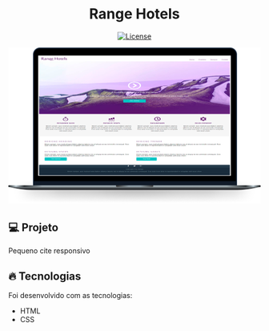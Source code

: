 <h1 align="center">
   Range Hotels 
</h1
   
<br>

<p align="center">
  <a href="https://github.com/marlonandrei777/Responsive-Angels-Hostels/blob/main/LICENSE.md"><img alt="License" src="https://img.shields.io/static/v1?label=license&message=MIT&color=612674&labelColor=000000"></a>
</p>

![](.github/range.png)

## 💻 Projeto

Pequeno cite responsivo

## 🔥 Tecnologias

Foi desenvolvido com as tecnologias:

- HTML
- CSS
